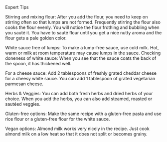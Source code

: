 Expert Tips

Stirring and mixing flour: 
After you add the flour, you need to keep on stirring often so that lumps are not formed. Frequently stirring the flour also cooks the flour evenly. You will notice the flour frothing and bubbling when you sauté it. You have to sauté flour until you get a nice nutty aroma and the flour gets a pale golden color.

White sauce free of lumps:
 To make a lump-free sauce, use cold milk. Hot, warm or milk at room temperature may cause lumps in the sauce.
Checking doneness of white sauce: When you see that the sauce coats the back of the spoon, it has thickened well.

For a cheese sauce:
 Add 2 tablespoons of freshly grated cheddar cheese for a cheesy white sauce. You can add 1 tablespoon of grated vegetarian parmesan cheese.

Herbs & Veggies:
 You can add both fresh herbs and dried herbs of your choice. When you add the herbs, you can also add steamed, roasted or sautéed veggies.

Gluten-free options:
 Make the same recipe with a gluten-free pasta and use rice flour or a gluten-free flour for the white sauce.

Vegan options:
 Almond milk works very nicely in the recipe. Just cook almond milk on a low heat so that it does not split or becomes grainy.